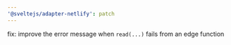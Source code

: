 ```yaml
---
'@sveltejs/adapter-netlify': patch
---
```


fix: improve the error message when `read(...)` fails from an edge function
